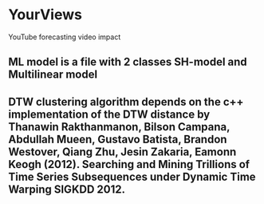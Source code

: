 # YourViews
YouTube forecasting video impact 

## ML model is a file with 2 classes SH-model and Multilinear model

## DTW clustering algorithm depends on the c++ implementation of the DTW distance by Thanawin Rakthanmanon, Bilson Campana, Abdullah Mueen, Gustavo Batista, Brandon Westover, Qiang Zhu, Jesin Zakaria, Eamonn Keogh (2012). Searching and Mining Trillions of Time Series Subsequences under Dynamic Time Warping SIGKDD 2012.
